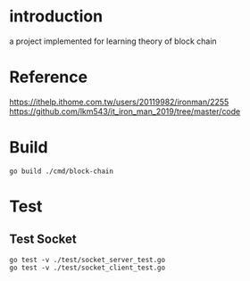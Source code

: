 # introduction

a project implemented for learning theory of block chain

# Reference

https://ithelp.ithome.com.tw/users/20119982/ironman/2255
https://github.com/lkm543/it_iron_man_2019/tree/master/code

# Build

```
go build ./cmd/block-chain
```

# Test
## Test Socket

```
go test -v ./test/socket_server_test.go
go test -v ./test/socket_client_test.go
```
